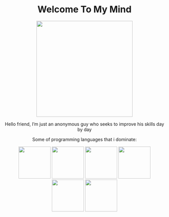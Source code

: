 <h1 align="center">Welcome To My Mind</h1>
<p align="center"><img src="https://steamuserimages-a.akamaihd.net/ugc/1616187564959741140/686767DFAF7DBA57D51135EFA680D7F1A9A2D254/?imw=200&imh=200&ima=fit&impolicy=Letterbox&imcolor=%23000000&letterbox=true" width="300" height="300"/></p>

<p align="center">Hello friend, I’m just an anonymous guy who seeks to improve his skills day by day </p>
<p align="center">Some of programming languages that i dominate: </p>
<div align="center">
<img src="https://cdn.jsdelivr.net/npm/programming-languages-logos/src/javascript/javascript.png" height="100">
<img src="https://cdn.jsdelivr.net/npm/programming-languages-logos/src/cpp/cpp.png" height="100">
<img src="https://cdn.jsdelivr.net/npm/programming-languages-logos/src/csharp/csharp.png" height="100">
<img src="https://cdn.jsdelivr.net/npm/programming-languages-logos/src/java/java.png" height="100">
<img src="https://cdn.jsdelivr.net/npm/programming-languages-logos/src/php/php.png" height="100">
<img src="https://cdn.jsdelivr.net/npm/programming-languages-logos/src/python/python.png" height="100">
</div>
